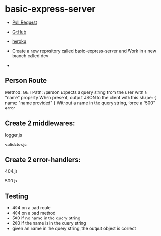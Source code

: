 # basic-express-server

- [Pull Request](https://github.com/HebaAlhamaydh/basic-express-server/pull/3)
- [GitHub](https://hebaalhamaydh.github.io/basic-express-server/)
- [heroku](https://heba-basic-express-server.herokuapp.com/)


- Create a new repository called basic-express-server and Work in a new branch called dev
-
## Person Route
Method: GET
Path: /person
Expects a query string from the user with a “name” property
When present, output JSON to the client with this shape: { name: "name provided" }
Without a name in the query string, force a “500” error

##  Create 2 middlewares:
logger.js

validator.js

## Create 2 error-handlers:
404.js

500.js

## Testing
- 404 on a bad route
- 404 on a bad method
- 500 if no name in the query string
- 200 if the name is in the query string
- given an name in the query string, the output object is correct
